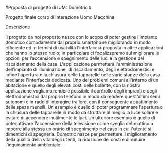 #Proposta di progetto di IUM: Domotric # 

Progetto finale corso di Interazione Uomo Macchina

Descrizione

Il progetto da noi proposto nasce con lo scopo di poter gestire l'impianto domotico
comodamente dal proprio smartphone migliorando in modo efficiente ed in termini di
usabilità l’interfaccia proposta in altre applicazioni che hanno lo stesso ruolo; in particolare ci focalizzeremo sul migliorare le opzioni per l’accensione e spegnimento delle luci e la gestione del riscaldamento della casa.
L'applicazione permetterà l'amministrazione dell'impianto di illuminazione, di riscaldamento, degli elettrodomestici e infine l'apertura e la chiusura delle tapparelle nelle varie stanze della casa mediante l'interfaccia dedicata.
Uno dei problemi comuni all'interno di un abitazione è quello degli elevati costi delle bollette, con la nostra applicazione vogliamo rendere possibile il controllo degli impianti e degli elettrodomestici dal proprio telefono in modo da rendere quest’ultimi semi autonomi e in rado di interagire tra loro, con il conseguente abbattimento delle spese mensili. Un esempio è quello di poter programmare l'apertura o la chiusura delle tapparelle in modo da sfruttare al meglio la luce solare e evitare di accendere inutilmente le luci. Un ulteriore esempio è quello di poter attivare l'accensione della televisione come sveglia del mattino o imporre alla stessa un orario di spegnimento nel caso in cui l'utente si dimentichi di spegnerla.
Domotric nasce per permettere il miglioramento della qualità della vita degli utenti, la
riduzione dei costi e diminuire l'inquinamento ambientale.